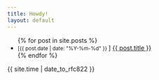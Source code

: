 ```yaml
---
title: Howdy!
layout: default
---
```


<ul class="single-before">
{% for post in site.posts %}	
<li><small>[{{ post.date | date: "%Y-%m-%d" }} <a href="http://mypage.github.com{{ post.url }}#disqus_thread"></a></small>] <a href="{{ site.baseurl }}{{ post.url }}">{{ post.title }}</a></li>
{% endfor %}
</ul>
{{ site.time | date_to_rfc822 }}
